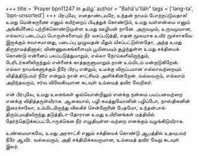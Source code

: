 +++
title = 'Prayer bpn11247 in தமிழ்'
author = "Bahá'u'lláh"
tags = ['lang-ta', 'bpn-unsorted']
+++
பிரபுவே, எனதாண்டவரே, உந்தன் நாமம் போற்றப்டுவதாக! உமது மென்கருணை எனும் கயிற்றைப் பிடித்துக் கொண்டும், உமது வள்ளன்மை எனும் அங்கியினைப் பற்றிக்கொண்டுமுள்ள உமது ஊழியன் நானே. அருவமும், உருவமுமான, எல்லாப் படைப்புப் பொருள்களையும் நீர் வசப்படுத்தி, எதன் மூலமாக உயிர் மூச்சாகவே இருக்கும் சுவாசமானது, படைப்பு முழுவதன் மீதும் வீசப்பட்டுள்ளதோ, அந்த உமது திருநாமத்தினால்; விண்ணுலகங்களையும் பூமியையும் சூழ்ந்துள்ள உமது  சக்தியைக் கொண்டு என்னைப் பலப்படுத்துமாறும், எல்லா நோய்களிலிருந்தும், பேரிடர்களிலிருந்தும் என்னைக் காத்தருளுமாறும் நான் உம்மிடம்  மன்றாடுகிறேன்.  எல்லா நாமங்களுக்கும் நீரே பிரபு என்றும், உமக்கு விருப்பமான எல்லாவற்றையும்   விதித்திடுபவர்  நீரே என்றும் நான் சாட்சியம் அளிக்கின்றேன்.  வல்லவரும், எல்லாம் அறிந்தவரும், சர்வ விவேகியுமான  கடவுள்  உம்மைத் தவிர வேறிலர்.

என் பிரபுவே, உமது  உலகங்கள் ஒவ்வொன்றிலும் எனக்கு நன்மை பயப்பனவற்றை எனக்கு விதித்தருள்வீராக.  ஆகையால், பழி சுமத்துவோனின் பழிப்போ, நாஸ்திகனின் இரைச்சலோ, உம்மிடமிருந்து விலகிச் சென்றோரின் பேதமோ, உந்தன்பால்  திரும்புவதிலிருந்து தடுத்திடா-தோரான  உமது  உயிரினங்கள் மத்தியில் தேர்ந்தெடுக்கப்பட்டோருக்கென நீர்  எழுதியுள்ள-வற்றை எனக்கும் வழங்கிடுவீராக. 

உண்மையாகவே, உமது  அரசாட்சி எனும் சக்தியைக் கொண்டு ஆபத்தில் உதவுபவர் நீரே ஆவீர். வல்லவரும், அதி சக்திமிக்கவருமான, உம்மைத் தவிர வேறு கடவுள் இலர்.
